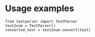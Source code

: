 # Usage examples
```
from textparser import TextParser
text2num = TextParser()
converted_text = text2num.convert(text)
```